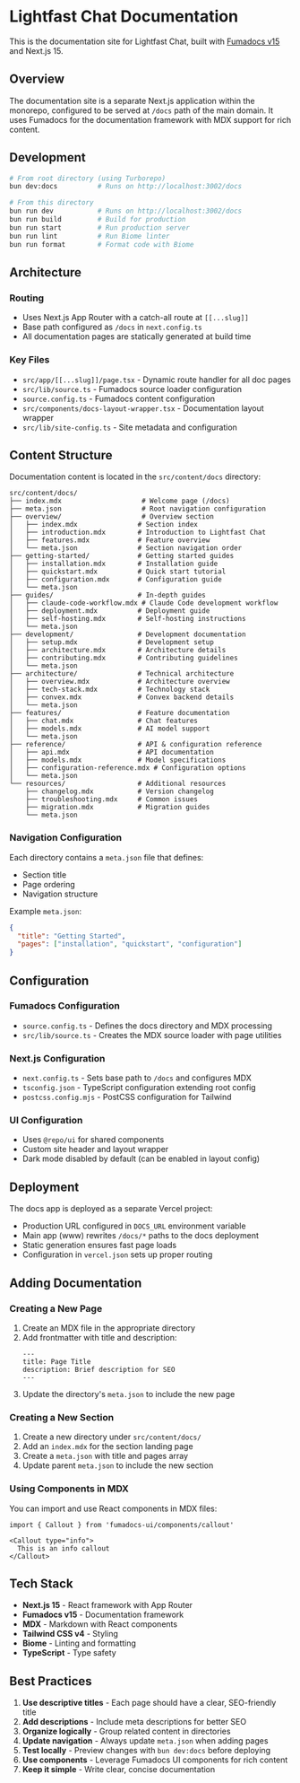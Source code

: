 # Lightfast Chat Documentation

This is the documentation site for Lightfast Chat, built with [Fumadocs v15](https://fumadocs.vercel.app/) and Next.js 15.

## Overview

The documentation site is a separate Next.js application within the monorepo, configured to be served at `/docs` path of the main domain. It uses Fumadocs for the documentation framework with MDX support for rich content.

## Development

```bash
# From root directory (using Turborepo)
bun dev:docs          # Runs on http://localhost:3002/docs

# From this directory
bun run dev           # Runs on http://localhost:3002/docs
bun run build         # Build for production
bun run start         # Run production server
bun run lint          # Run Biome linter
bun run format        # Format code with Biome
```

## Architecture

### Routing
- Uses Next.js App Router with a catch-all route at `[[...slug]]`
- Base path configured as `/docs` in `next.config.ts`
- All documentation pages are statically generated at build time

### Key Files
- `src/app/[[...slug]]/page.tsx` - Dynamic route handler for all doc pages
- `src/lib/source.ts` - Fumadocs source loader configuration
- `source.config.ts` - Fumadocs content configuration
- `src/components/docs-layout-wrapper.tsx` - Documentation layout wrapper
- `src/lib/site-config.ts` - Site metadata and configuration

## Content Structure

Documentation content is located in the `src/content/docs` directory:

```
src/content/docs/
├── index.mdx                    # Welcome page (/docs)
├── meta.json                    # Root navigation configuration
├── overview/                    # Overview section
│   ├── index.mdx               # Section index
│   ├── introduction.mdx        # Introduction to Lightfast Chat
│   ├── features.mdx            # Feature overview
│   └── meta.json               # Section navigation order
├── getting-started/            # Getting started guides
│   ├── installation.mdx        # Installation guide
│   ├── quickstart.mdx          # Quick start tutorial
│   ├── configuration.mdx       # Configuration guide
│   └── meta.json
├── guides/                     # In-depth guides
│   ├── claude-code-workflow.mdx # Claude Code development workflow
│   ├── deployment.mdx          # Deployment guide
│   ├── self-hosting.mdx        # Self-hosting instructions
│   └── meta.json
├── development/                # Development documentation
│   ├── setup.mdx               # Development setup
│   ├── architecture.mdx        # Architecture details
│   ├── contributing.mdx        # Contributing guidelines
│   └── meta.json
├── architecture/               # Technical architecture
│   ├── overview.mdx            # Architecture overview
│   ├── tech-stack.mdx          # Technology stack
│   ├── convex.mdx              # Convex backend details
│   └── meta.json
├── features/                   # Feature documentation
│   ├── chat.mdx                # Chat features
│   ├── models.mdx              # AI model support
│   └── meta.json
├── reference/                  # API & configuration reference
│   ├── api.mdx                 # API documentation
│   ├── models.mdx              # Model specifications
│   ├── configuration-reference.mdx # Configuration options
│   └── meta.json
└── resources/                  # Additional resources
    ├── changelog.mdx           # Version changelog
    ├── troubleshooting.mdx     # Common issues
    ├── migration.mdx           # Migration guides
    └── meta.json
```

### Navigation Configuration

Each directory contains a `meta.json` file that defines:
- Section title
- Page ordering
- Navigation structure

Example `meta.json`:
```json
{
  "title": "Getting Started",
  "pages": ["installation", "quickstart", "configuration"]
}
```

## Configuration

### Fumadocs Configuration
- `source.config.ts` - Defines the docs directory and MDX processing
- `src/lib/source.ts` - Creates the MDX source loader with page utilities

### Next.js Configuration
- `next.config.ts` - Sets base path to `/docs` and configures MDX
- `tsconfig.json` - TypeScript configuration extending root config
- `postcss.config.mjs` - PostCSS configuration for Tailwind

### UI Configuration
- Uses `@repo/ui` for shared components
- Custom site header and layout wrapper
- Dark mode disabled by default (can be enabled in layout config)

## Deployment

The docs app is deployed as a separate Vercel project:
- Production URL configured in `DOCS_URL` environment variable
- Main app (www) rewrites `/docs/*` paths to the docs deployment
- Static generation ensures fast page loads
- Configuration in `vercel.json` sets up proper routing

## Adding Documentation

### Creating a New Page
1. Create an MDX file in the appropriate directory
2. Add frontmatter with title and description:
   ```mdx
   ---
   title: Page Title
   description: Brief description for SEO
   ---
   ```
3. Update the directory's `meta.json` to include the new page

### Creating a New Section
1. Create a new directory under `src/content/docs/`
2. Add an `index.mdx` for the section landing page
3. Create a `meta.json` with title and pages array
4. Update parent `meta.json` to include the new section

### Using Components in MDX
You can import and use React components in MDX files:
```mdx
import { Callout } from 'fumadocs-ui/components/callout'

<Callout type="info">
  This is an info callout
</Callout>
```

## Tech Stack

- **Next.js 15** - React framework with App Router
- **Fumadocs v15** - Documentation framework
- **MDX** - Markdown with React components
- **Tailwind CSS v4** - Styling
- **Biome** - Linting and formatting
- **TypeScript** - Type safety

## Best Practices

1. **Use descriptive titles** - Each page should have a clear, SEO-friendly title
2. **Add descriptions** - Include meta descriptions for better SEO
3. **Organize logically** - Group related content in directories
4. **Update navigation** - Always update `meta.json` when adding pages
5. **Test locally** - Preview changes with `bun dev:docs` before deploying
6. **Use components** - Leverage Fumadocs UI components for rich content
7. **Keep it simple** - Write clear, concise documentation